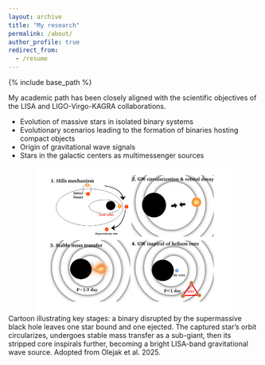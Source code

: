 ```yaml
---
layout: archive
title: "My research"
permalink: /about/
author_profile: true
redirect_from:
  - /resume
---
```


{% include base_path %}


My academic path has been closely aligned with the scientific objectives of the LISA and LIGO-Virgo-KAGRA collaborations.

- Evolution of massive stars in isolated binary systems
- Evolutionary scenarios leading to the formation of binaries hosting compact objects
- Origin of gravitational wave signals 
- Stars in the galactic centers as multimessenger sources

 <div style="text-align: center;">
  <img src="./../images/SMBH_Hills.png" width="400"/>
</div>
Cartoon illustrating key stages: a binary disrupted by the supermassive black hole leaves one star bound and one ejected. The captured star’s orbit circularizes, undergoes stable mass transfer as a sub-giant, then its stripped core inspirals further, becoming a bright LISA-band gravitational wave source. Adopted from Olejak et al. 2025. 
